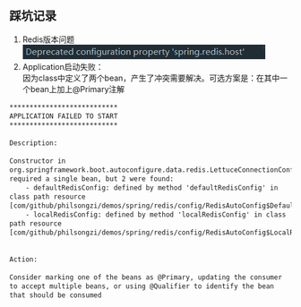 ## 踩坑记录
1. Redis版本问题
![img.png](src/main/resources/img.png)
2. Application启动失败：  
因为class中定义了两个bean，产生了冲突需要解决。可选方案是：在其中一个bean上加上@Primary注解
```
***************************
APPLICATION FAILED TO START
***************************

Description:

Constructor in org.springframework.boot.autoconfigure.data.redis.LettuceConnectionConfiguration required a single bean, but 2 were found:
	- defaultRedisConfig: defined by method 'defaultRedisConfig' in class path resource [com/github/philsongzi/demos/spring/redis/config/RedisAutoConfig$DefaultRedisConfig.class]
	- localRedisConfig: defined by method 'localRedisConfig' in class path resource [com/github/philsongzi/demos/spring/redis/config/RedisAutoConfig$LocalRedisConfig.class]


Action:

Consider marking one of the beans as @Primary, updating the consumer to accept multiple beans, or using @Qualifier to identify the bean that should be consumed
```